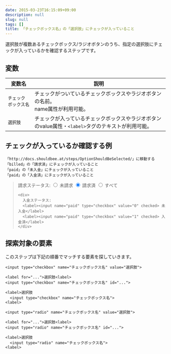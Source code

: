 ```yaml
---
date: 2015-03-23T16:15:09+09:00
description: null
slug: null
tags: []
title: 「チェックボックス名」の「選択肢」にチェックが入っていること
---
```


選択肢が複数あるチェックボックス/ラジオボタンのうち、指定の選択肢にチェックが入っているかを確認するステップです。


## 変数

変数名 | 説明
------|---------
`チェックボックス名` | チェックがついているチェックボックスやラジオボタンの名前。<br>name属性が利用可能。
`選択肢` | チェックが入っているチェックボックスやラジオボタンのvalue属性・`<label>`タグのテキストが利用可能。

## チェックが入っているか確認する例

```
「http://docs.shouldbee.at/steps/OptionShouldBeSelected/」に移動する
「billed」の「請求済」にチェックが入っていること
「paid」の「未入金」にチェックが入っていること
「paid」の「入金済」にチェックが入っていること
```

<blockquote>
  <form>
    <div>
      請求ステータス:
      <label><input name="billed" type="radio" value="0"> 未請求</label>
      <label><input name="billed" type="radio" value="1" checked> 請求済</label>
      <label><input name="billed" type="radio" value="2"> すべて</label>
    </div>

    <div>
      入金ステータス:
      <label><input name="paid" type="checkbox" value="0" checked> 未入金</label>
      <label><input name="paid" type="checkbox" value="1" checked> 入金済</label>
    </div>
  </form>
</blockquote>

## 探索対象の要素

このステップは下記の順番でマッチする要素を探していきます。

```
<input type="checkbox" name="チェックボックス名" value="選択肢">

<label for="...">選択肢<label>
<input type="checkbox" name="チェックボックス名" id="...">

<label>選択肢
  <input type="checkbox" name="チェックボックス名">
<label>

<input type="radio" name="チェックボックス名" value="選択肢">

<label for="...">選択肢<label>
<input type="radio" name="チェックボックス名" id="...">

<label>選択肢
  <input type="radio" name="チェックボックス名">
<label>
```
